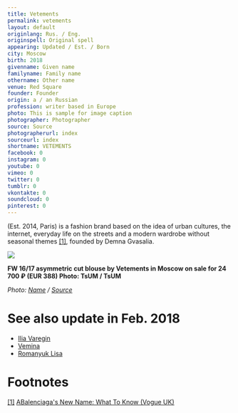 ```yaml
---
title: Vetements
permalink: vetements
layout: default
originlang: Rus. / Eng.
originspell: Original spell
appearing: Updated / Est. / Born
city: Moscow
birth: 2018
givenname: Given name
familyname: Family name
othername: Other name
venue: Red Square
founder: Founder
origin: a / an Russian
profession: writer based in Europe
photo: This is sample for image caption
photographer: Photographer
source: Source
photographerurl: index
sourceurl: index
shortname: VETEMENTS
facebook: 0
instagram: 0
youtube: 0
vimeo: 0
twitter: 0
tumblr: 0
vkontakte: 0
soundcloud: 0
pinterest: 0
---
```


(Est. 2014, Paris) is a fashion brand based on the idea of urban cultures, the internet, everyday life on the streets and a modern wardrobe without seasonal themes <span id="a1">[\[1\]](#f1)</span>, founded by Demna Gvasalia.

![](/encyclopedia/images/image-name.jpg)

**FW 16/17 asymmetric cut blouse by Vetements in Moscow on sale for 24 700 ₽ (EUR 388)
Photo: TsUM / TsUM**

*Photo: [Name](index) / [Source](index)*


# See also update in Feb. 2018

+ [Ilia Varegin](varegin-ilia)
+ [Vemina](vemina)
+ [Romanyuk Lisa](romanyuk-lisa)


# Footnotes

[[1]](#a1) <span id="f1"></span> [ABalenciaga's New Name: What To Know (Vogue UK)](http://example.net/article)
